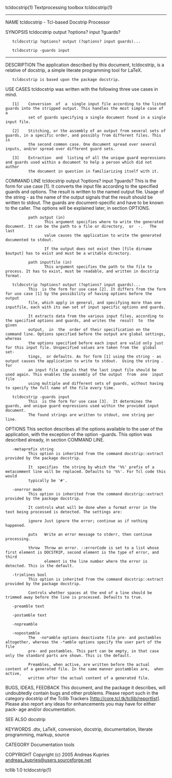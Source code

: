 tcldocstrip(1)                                                Textprocessing toolbox                                                tcldocstrip(1)

__________________________________________________________________________________________________________________________________________________

NAME
       tcldocstrip - Tcl-based Docstrip Processor

SYNOPSIS
       tcldocstrip output ?options? input ?guards?

       tcldocstrip ?options? output (?options? input guards)...

       tcldocstrip -guards input

__________________________________________________________________________________________________________________________________________________

DESCRIPTION
       The application described by this document, tcldocstrip, is a relative of docstrip, a simple literate programming tool for LaTeX.

       tcldocstrip is based upon the package docstrip.

   USE CASES
       tcldocstrip was written with the following three use cases in mind.

       [1]    Conversion  of  a  single input file according to the listed guards into the stripped output. This handles the most simple case of a
              set of guards specifying a single document found in a single input file.

       [2]    Stitching, or the assembly of an output from several sets of guards, in a specific order, and possibly from different files. This is
              the second common case. One document spread over several inputs, and/or spread over different guard sets.

       [3]    Extraction  and  listing of all the unique guard expressions and guards used within a document to help a person which did not author
              the document in question in familiarizing itself with it.

   COMMAND LINE
       tcldocstrip output ?options? input ?guards?
              This is the form for use case [1]. It converts the input file according to the specified guards and options. The result  is  written
              to  the named output file.  Usage of the string - as the name of the output signals that the result should be written to stdout. The
              guards are document-specific and have to be known to the caller. The options will be explained later, in section OPTIONS.

              path output (in)
                     This argument specifies where to write the generated document. It can be the path to a file or directory,  or  -.   The  last
                     value causes the application to write the generated documented to stdout.

                     If the output does not exist then [file dirname $output] has to exist and must be a writable directory.

              path inputfile (in)
                     This argument specifies the path to the file to process. It has to exist, must be readable, and written in docstrip format.

       tcldocstrip ?options? output (?options? input guards)...
              This  is the form for use case [2]. It differs from the form for use case [1] by the possibility of having options before the output
              file, which apply in general, and specifying more than one inputfile, each with its own set of input specific options and guards.

              It extracts data from the various input files, according to the specified options and guards, and writes the  result  to  the  given
              output,  in  the  order of their specification on the command line. Options specified before the output are global settings, whereas
              the options specified before each input are valid only just for this input file. Unspecified values are taken from the  global  set‐
              tings,  or defaults. As for form [1] using the string - as output causes the application to write to stdout.  Using the string . for
              an input file signals that the last input file should be used again. This enables the assembly of the output  from  one  input  file
              using multiple and different sets of guards, without having to specify the full name of the file every time.

       tcldocstrip -guards input
              This  is the form for use case [3].  It determines the guards, and unique guard expressions used within the provided input document.
              The found strings are written to stdout, one string per line.

   OPTIONS
       This section describes all the options available to the user of the application, with the exception of the option -guards. This option  was
       described already, in section COMMAND LINE.

       -metaprefix string
              This option is inherited from the command docstrip::extract provided by the package docstrip.

              It  specifies  the string by which the '%%' prefix of a metacomment line will be replaced. Defaults to '%%'. For Tcl code this would
              typically be '#'.

       -onerror mode
              This option is inherited from the command docstrip::extract provided by the package docstrip.

              It controls what will be done when a format error in the text being processed is detected. The settings are:

              ignore Just ignore the error; continue as if nothing happened.

              puts   Write an error message to stderr, then continue processing.

              throw  Throw an error. ::errorCode is set to a list whose first element is DOCSTRIP, second element is the type of error, and  third
                     element is the line number where the error is detected. This is the default.

       -trimlines bool
              This option is inherited from the command docstrip::extract provided by the package docstrip.

              Controls whether spaces at the end of a line should be trimmed away before the line is processed. Defaults to true.

       -preamble text

       -postamble text

       -nopreamble

       -nopostamble
              The  -no*amble options deactivate file pre- and postambles altogether, whereas the -*amble options specify the user part of the file
              pre- and postambles. This part can be empty, in that case only the standard parts are shown. This is the default.

              Preambles, when active, are written before the actual content of a generated file. In the same manner postambles are,  when  active,
              written after the actual content of a generated file.

BUGS, IDEAS, FEEDBACK
       This document, and the package it describes, will undoubtedly contain bugs and other problems.  Please report such in the category docstrip
       of the Tcllib Trackers [http://core.tcl.tk/tcllib/reportlist].  Please also report any ideas for enhancements you may have for either pack‐
       age and/or documentation.

SEE ALSO
       docstrip

KEYWORDS
       \.dtx, LaTeX, conversion, docstrip, documentation, literate programming, markup, source

CATEGORY
       Documentation tools

COPYRIGHT
       Copyright (c) 2005 Andreas Kupries <andreas_kupries@users.sourceforge.net>

tcllib                                                                  1.0                                                         tcldocstrip(1)
